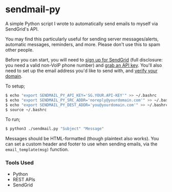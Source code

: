 # sendmail-py

A simple Python script I wrote to automatically send emails to myself via SendGrid's API.

You may find this particularly useful for sending server messages/alerts, automatic messages, reminders, and more. Please don't use this to spam other people.

Before you can start, you will need to [sign up for SendGrid](https://sendgrid.com/pricing/) (full disclosure: you need a valid non-VoIP phone number) and [grab an API key](https://app.sendgrid.com/settings/api_keys). You'll also need to set up the email address you'd like to send with, and [verify your domain](https://www.twilio.com/docs/sendgrid/ui/account-and-settings/how-to-set-up-domain-authentication).

To setup;

```sh
$ echo "export SENDMAIL_PY_API_KEY='SG.YOUR.API-KEY'" >> ~/.bashrc
$ echo "export SENDMAIL_PY_SRC_ADDR='noreply@yourdomain.com'" >> ~/.bashrc
$ echo "export SENDMAIL_PY_DEST_ADDR='you@yourdomain.com'" >> ~/.bashrc
$ source ~/.bashrc
```

To run;

```sh
$ python3 ./sendmail.py "Subject" "Message"
```

Messages should be HTML-formatted (though plaintext also works). You can set a custom header and footer to use when sending emails, via the `email_template(msg)` function.

### Tools Used

- Python
- REST APIs
- SendGrid